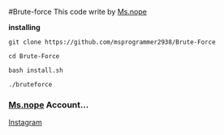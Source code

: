 #Brute-force
This code write by [Ms.nope](https://github.com/msprogrammer2938)

**installing**
```
git clone https://github.com/msprogrammer2938/Brute-Force

cd Brute-Force

bash install.sh

./bruteforce
```
### [Ms.nope](https://github.com/msprogrammer2938) Account...
[Instagram](https://instagram.com/programmer2938)
